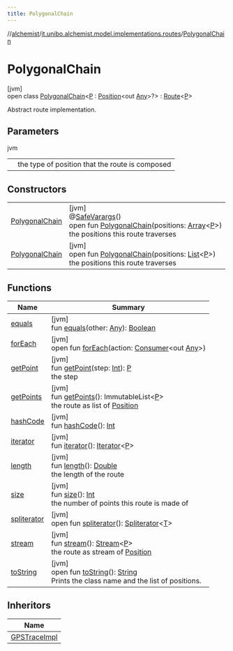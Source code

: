 ```yaml
---
title: PolygonalChain
---
```

//[alchemist](../../../index.html)/[it.unibo.alchemist.model.implementations.routes](../index.html)/[PolygonalChain](index.html)



# PolygonalChain



[jvm]\
open class [PolygonalChain](index.html)<[P](index.html) : [Position](../../it.unibo.alchemist.model.interfaces/-position/index.html)<out [Any](https://kotlinlang.org/api/latest/jvm/stdlib/kotlin/-any/index.html)>?> : [Route](../../it.unibo.alchemist.model.interfaces/-route/index.html)<[P](../../it.unibo.alchemist.model.implementations.layers/-uniform-layer/index.html)> 

Abstract route implementation.



## Parameters


jvm

| | |
|---|---|
| <P> | the type of position that the route is composed |



## Constructors


| | |
|---|---|
| [PolygonalChain](-polygonal-chain.html) | [jvm]<br>@[SafeVarargs](https://docs.oracle.com/javase/8/docs/api/java/lang/SafeVarargs.html)()<br>open fun [PolygonalChain](-polygonal-chain.html)(positions: [Array](https://kotlinlang.org/api/latest/jvm/stdlib/kotlin/-array/index.html)<[P](../../it.unibo.alchemist.model.implementations.layers/-uniform-layer/index.html)>)<br>the positions this route traverses |
| [PolygonalChain](-polygonal-chain.html) | [jvm]<br>open fun [PolygonalChain](-polygonal-chain.html)(positions: [List](https://docs.oracle.com/javase/8/docs/api/java/util/List.html)<[P](../../it.unibo.alchemist.model.implementations.layers/-uniform-layer/index.html)>)<br>the positions this route traverses |


## Functions


| Name | Summary |
|---|---|
| [equals](equals.html) | [jvm]<br>fun [equals](equals.html)(other: [Any](https://kotlinlang.org/api/latest/jvm/stdlib/kotlin/-any/index.html)): [Boolean](https://kotlinlang.org/api/latest/jvm/stdlib/kotlin/-boolean/index.html) |
| [forEach](../../it.unibo.alchemist.expressions.implementations/-list-tree-node/index.html#-655675525%2FFunctions%2F-134779887) | [jvm]<br>open fun [forEach](../../it.unibo.alchemist.expressions.implementations/-list-tree-node/index.html#-655675525%2FFunctions%2F-134779887)(action: [Consumer](https://docs.oracle.com/javase/8/docs/api/java/util/function/Consumer.html)<out [Any](https://kotlinlang.org/api/latest/jvm/stdlib/kotlin/-any/index.html)>) |
| [getPoint](get-point.html) | [jvm]<br>fun [getPoint](get-point.html)(step: [Int](https://kotlinlang.org/api/latest/jvm/stdlib/kotlin/-int/index.html)): [P](../../it.unibo.alchemist.model.implementations.layers/-uniform-layer/index.html)<br>the step |
| [getPoints](get-points.html) | [jvm]<br>fun [getPoints](get-points.html)(): ImmutableList<[P](../../it.unibo.alchemist.model.implementations.layers/-uniform-layer/index.html)><br>the route as list of [Position](../../it.unibo.alchemist.model.interfaces/-position/index.html) |
| [hashCode](hash-code.html) | [jvm]<br>fun [hashCode](hash-code.html)(): [Int](https://kotlinlang.org/api/latest/jvm/stdlib/kotlin/-int/index.html) |
| [iterator](iterator.html) | [jvm]<br>fun [iterator](iterator.html)(): [Iterator](https://docs.oracle.com/javase/8/docs/api/java/util/Iterator.html)<[P](../../it.unibo.alchemist.model.implementations.layers/-uniform-layer/index.html)> |
| [length](length.html) | [jvm]<br>fun [length](length.html)(): [Double](https://kotlinlang.org/api/latest/jvm/stdlib/kotlin/-double/index.html)<br>the length of the route |
| [size](size.html) | [jvm]<br>fun [size](size.html)(): [Int](https://kotlinlang.org/api/latest/jvm/stdlib/kotlin/-int/index.html)<br>the number of points this route is made of |
| [spliterator](../../it.unibo.alchemist.expressions.implementations/-list-tree-node/index.html#-677603448%2FFunctions%2F-134779887) | [jvm]<br>open fun [spliterator](../../it.unibo.alchemist.expressions.implementations/-list-tree-node/index.html#-677603448%2FFunctions%2F-134779887)(): [Spliterator](https://docs.oracle.com/javase/8/docs/api/java/util/Spliterator.html)<[T](../../it.unibo.alchemist.model.implementations.layers/-uniform-layer/index.html)> |
| [stream](stream.html) | [jvm]<br>fun [stream](stream.html)(): [Stream](https://docs.oracle.com/javase/8/docs/api/java/util/stream/Stream.html)<[P](../../it.unibo.alchemist.model.implementations.layers/-uniform-layer/index.html)><br>the route as stream of [Position](../../it.unibo.alchemist.model.interfaces/-position/index.html) |
| [toString](to-string.html) | [jvm]<br>open fun [toString](to-string.html)(): [String](https://docs.oracle.com/javase/8/docs/api/java/lang/String.html)<br>Prints the class name and the list of positions. |


## Inheritors


| Name |
|---|
| [GPSTraceImpl](../-g-p-s-trace-impl/index.html) |

